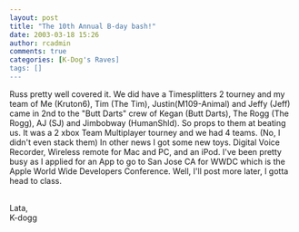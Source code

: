 ```yaml
---
layout: post
title: "The 10th Annual B-day bash!"
date: 2003-03-18 15:26
author: rcadmin
comments: true
categories: [K-Dog's Raves]
tags: []
---
```

Russ pretty well covered it. We did have a Timesplitters 2 tourney and my team of Me (Kruton6), Tim (The Tim), Justin(M109-Animal) and Jeffy (Jeff) came in 2nd to the "Butt Darts" crew of Kegan (Butt Darts), The Rogg (The Rogg), AJ (SJ) and Jimbobway (HumanShld). So props to them at beating us. It was a 2 xbox Team Multiplayer tourney and we had 4 teams. (No, I didn't even stack them) In other news I got some new toys. Digital Voice Recorder, Wireless remote for Mac and PC, and an iPod. I've been pretty busy as I applied for an App to go to San Jose CA for WWDC which is the Apple World Wide Developers Conference. Well, I'll post more later, I gotta head to class.
<br />

<br />
Lata,
<br />
K-dogg
